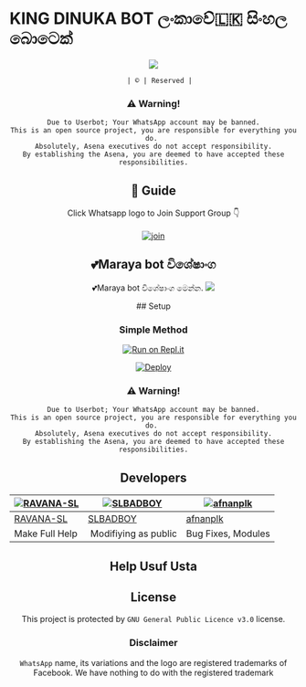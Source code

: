 #     KING DINUKA BOT ලංකාවේ🇱🇰 සිංහල බොටෙක්


<div align="center">
  <img border-radius: 50px src="https://telegra.ph/file/7de56858209649d760d99.jpg" >
  <p align="center">

    
       | © | Reserved |
    
    
### ⚠️ Warning! 
```
Due to Userbot; Your WhatsApp account may be banned.
This is an open source project, you are responsible for everything you do. 
Absolutely, Asena executives do not accept responsibility.
By establishing the Asena, you are deemed to have accepted these responsibilities.
```
## 📢 Guide
Click Whatsapp logo to Join Support Group 👇
<br>
<br>
  [![join](https://github.com/Alien-alfa/PublicBot/blob/main/wlogo.svg.png)](https://chat.whatsapp.com/BDdqape8mLRGxGc4iWWL6Q)
  <div align="center">
       
  </div>
  
  ## 💕Maraya bot විශේෂාංග
💕Maraya bot විශේෂාංග මෙන්න.
<a href="https://gist.github.com/RAVANA-SL/64b891a432607ba67e55c44f234fbd8f">
    <img src="https://img.shields.io/badge/Click%20here-purple&style=plastic">

  </a>
## Setup
<div align="center">

  ### Simple Method
  
[![Run on Repl.it](https://repl.it/badge/github/quiec/whatsAlfa)](https://replit.com/@yasasdileepa/King-Dinuka?v=1)

[![Deploy](https://www.herokucdn.com/deploy/button.svg)](https://heroku.com/deploy?template=https://github.com/RAVANA-SL/slRavana)
     </div>
### ⚠️ Warning! 
```
Due to Userbot; Your WhatsApp account may be banned.
This is an open source project, you are responsible for everything you do. 
Absolutely, Asena executives do not accept responsibility.
By establishing the Asena, you are deemed to have accepted these responsibilities.
```

## Developers
  <div align="center">
    
  [![RAVANA-SL](https://github.com/RAVANA-SL.png?size=100)](https://github.com/RAVANA-SL) |  [![SLBADBOY](https://github.com/SLBADBOY.png?size=100)](https://github.com/SLBADBOY) | [![afnanplk](https://github.com/afnanplk.png?size=100)](https://github.com/afnanplk) 
----|----|----
[RAVANA-SL](https://github.com/RAVANA-SL)  | [SLBADBOY](https://github.com/SLBADBOY) | [afnanplk](https://github.com/afnanplk)
Make Full Help| Modifiying  as   public | Bug Fixes, Modules
  </div>
    
##  Help  Usuf Usta

## License
This project is protected by `GNU General Public Licence v3.0` license.

### Disclaimer
`WhatsApp` name, its variations and the logo are registered trademarks of Facebook. We have nothing to do with the registered trademark
